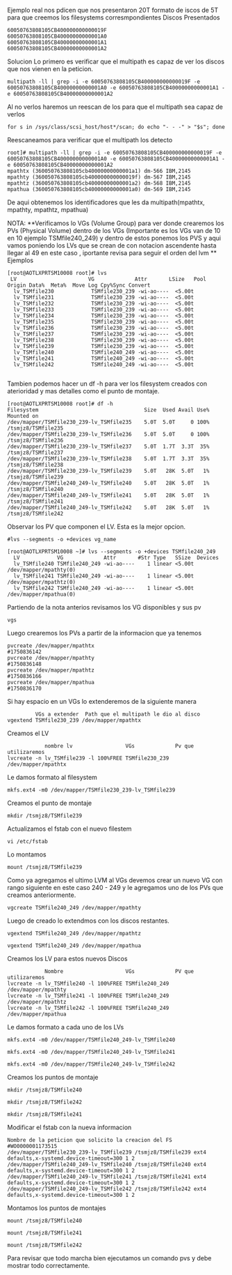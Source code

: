 Ejemplo real nos pdicen que nos presentaron 20T formato de iscos de 5T para que creemos los filesystems corresmpondientes
Discos Presentados
```
60050763808105CB400000000000019F 
60050763808105CB40000000000001A0 
60050763808105CB40000000000001A1 
60050763808105CB40000000000001A2
```

Solucion 
Lo primero es verificar que el multipath es capaz de ver los discos que nos vienen en la peticion.

```
multipath -ll | grep -i -e 60050763808105CB400000000000019F -e 60050763808105CB40000000000001A0 -e 60050763808105CB40000000000001A1 -e 60050763808105CB40000000000001A2
```

Al no verlos haremos un reescan de los para que el multipath sea capaz de verlos

```
for s in /sys/class/scsi_host/host*/scan; do echo "- - -" > "$s"; done
```

Reescaneamos para verificar que el multipath los detecto

```
root]# multipath -ll | grep -i -e 60050763808105CB400000000000019F -e 60050763808105CB40000000000001A0 -e 60050763808105CB40000000000001A1 -e 60050763808105CB40000000000001A2
mpathtx (360050763808105cb40000000000001a1) dm-566 IBM,2145
mpathty (360050763808105cb400000000000019f) dm-567 IBM,2145
mpathtz (360050763808105cb40000000000001a2) dm-568 IBM,2145
mpathua (360050763808105cb40000000000001a0) dm-569 IBM,2145
```

De aqui obtenemos los identificadores que les da multipath(mpathtx, mpathty, mpathtz, mpathua)

NOTA: 
**Verificamos lo VGs (Volume Group) para ver donde crearemos los PVs (Physical Volume) dentro de los VGs (Importante es los VGs van de 10 en 10 ejemplo TSMfile240_249) y dentro de estos ponemos los PVS  y aqui vamos poniendo los LVs que se crean de con notacion ascendente hasta llegar al 49 en este caso , iportante revisa para seguir el orden del lvm **
Ejemplos

```
[root@AOTLXPRTSM10008 root]# lvs
 LV                       VG             Attr       LSize   Pool Origin Data%  Meta%  Move Log Cpy%Sync Convert
  lv_TSMfile230            TSMfile230_239 -wi-ao----  <5.00t
  lv_TSMfile231            TSMfile230_239 -wi-ao----  <5.00t
  lv_TSMfile232            TSMfile230_239 -wi-ao----  <5.00t
  lv_TSMfile233            TSMfile230_239 -wi-ao----  <5.00t
  lv_TSMfile234            TSMfile230_239 -wi-ao----  <5.00t
  lv_TSMfile235            TSMfile230_239 -wi-ao----  <5.00t
  lv_TSMfile236            TSMfile230_239 -wi-ao----  <5.00t
  lv_TSMfile237            TSMfile230_239 -wi-ao----  <5.00t
  lv_TSMfile238            TSMfile230_239 -wi-ao----  <5.00t
  lv_TSMfile239            TSMfile230_239 -wi-ao----  <5.00t
  lv_TSMfile240            TSMfile240_249 -wi-ao----  <5.00t
  lv_TSMfile241            TSMfile240_249 -wi-ao----  <5.00t
  lv_TSMfile242            TSMfile240_249 -wi-ao----  <5.00t
  
```

Tambien podemos hacer un df -h para ver los filesystem creados con aterioridad y mas detalles como el punto de montaje.

```
[root@AOTLXPRTSM10008 root]# df -h
Filesystem                                  Size  Used Avail Use% Mounted on
/dev/mapper/TSMfile230_239-lv_TSMfile235    5.0T  5.0T     0 100% /tsmjz8/TSMfile235
/dev/mapper/TSMfile230_239-lv_TSMfile236    5.0T  5.0T     0 100% /tsmjz8/TSMfile236
/dev/mapper/TSMfile230_239-lv_TSMfile237    5.0T  1.7T  3.3T  35% /tsmjz8/TSMfile237
/dev/mapper/TSMfile230_239-lv_TSMfile238    5.0T  1.7T  3.3T  35% /tsmjz8/TSMfile238
/dev/mapper/TSMfile230_239-lv_TSMfile239    5.0T   28K  5.0T   1% /tsmjz8/TSMfile239
/dev/mapper/TSMfile240_249-lv_TSMfile240    5.0T   28K  5.0T   1% /tsmjz8/TSMfile240
/dev/mapper/TSMfile240_249-lv_TSMfile241    5.0T   28K  5.0T   1% /tsmjz8/TSMfile241
/dev/mapper/TSMfile240_249-lv_TSMfile242    5.0T   28K  5.0T   1% /tsmjz8/TSMfile242
```

Observar los PV que componen el LV.  Esta es la mejor opcion.
```
#lvs --segments -o +devices vg_name

[root@AOTLXPRTSM10008 ~]# lvs --segments -o +devices TSMfile240_249
  LV            VG             Attr       #Str Type   SSize  Devices
  lv_TSMfile240 TSMfile240_249 -wi-ao----    1 linear <5.00t /dev/mapper/mpathty(0)
  lv_TSMfile241 TSMfile240_249 -wi-ao----    1 linear <5.00t /dev/mapper/mpathtz(0)
  lv_TSMfile242 TSMfile240_249 -wi-ao----    1 linear <5.00t /dev/mapper/mpathua(0)
```

Partiendo de la nota anterios revisamos los VG disponibles y sus pv
```
vgs
```

Luego crearemos los PVs a partir de la informacion que ya tenemos
```
pvcreate /dev/mapper/mpathtx
#1750836142
pvcreate /dev/mapper/mpathty
#1750836148
pvcreate /dev/mapper/mpathtz
#1750836166
pvcreate /dev/mapper/mpathua
#1750836170
```

Si hay espacio en un VGs lo extenderemos de la siguiente manera
```
		 VGs a extender  Path que el multipath le dio al disco 
vgextend TSMfile230_239 /dev/mapper/mpathtx
```

Creamos el LV
```
			nombre lv                 VGs             Pv que utilizaremos
lvcreate -n lv_TSMfile239 -l 100%FREE TSMfile230_239 /dev/mapper/mpathtx
```

Le damos formato al filesystem
```
mkfs.ext4 -m0 /dev/mapper/TSMfile230_239-lv_TSMfile239
```

Creamos el punto de montaje
```
mkdir /tsmjz8/TSMfile239
```

Actualizamos el fstab con el nuevo filestem
```
vi /etc/fstab
```

Lo montamos 
```
mount /tsmjz8/TSMfile239
```

Como ya agregamos el ultimo LVM al VGs devemos crear un nuevo VG con rango siguiente en este caso 240 - 249 y le agregamos uno de los PVs que creamos anteriormente.

```
vgcreate TSMfile240_249 /dev/mapper/mpathty
```

Luego de creado lo extendmos con los discos restantes.
```
vgextend TSMfile240_249 /dev/mapper/mpathtz

vgextend TSMfile240_249 /dev/mapper/mpathua
```

Creamos los LV para estos nuevos Discos
```
			Nombre                    VGs             PV que utilizaremos
lvcreate -n lv_TSMfile240 -l 100%FREE TSMfile240_249 /dev/mapper/mpathty
lvcreate -n lv_TSMfile241 -l 100%FREE TSMfile240_249 /dev/mapper/mpathtz
lvcreate -n lv_TSMfile242 -l 100%FREE TSMfile240_249 /dev/mapper/mpathua
```

Le damos formato a cada uno de los LVs
```
mkfs.ext4 -m0 /dev/mapper/TSMfile240_249-lv_TSMfile240

mkfs.ext4 -m0 /dev/mapper/TSMfile240_249-lv_TSMfile241

mkfs.ext4 -m0 /dev/mapper/TSMfile240_249-lv_TSMfile242
```

Creamos los puntos de montaje
```
mkdir /tsmjz8/TSMfile240

mkdir /tsmjz8/TSMfile242

mkdir /tsmjz8/TSMfile241
```

Modificar el fstab con la nueva informacion
```
Nombre de la peticion que solicito la creacion del FS
#WO0000001173515   
/dev/mapper/TSMfile230_239-lv_TSMfile239 /tsmjz8/TSMfile239 ext4 defaults,x-systemd.device-timeout=300 1 2
/dev/mapper/TSMfile240_249-lv_TSMfile240 /tsmjz8/TSMfile240 ext4 defaults,x-systemd.device-timeout=300 1 2
/dev/mapper/TSMfile240_249-lv_TSMfile241 /tsmjz8/TSMfile241 ext4 defaults,x-systemd.device-timeout=300 1 2
/dev/mapper/TSMfile240_249-lv_TSMfile242 /tsmjz8/TSMfile242 ext4 defaults,x-systemd.device-timeout=300 1 2
```

Montamos los puntos de montajes
```
mount /tsmjz8/TSMfile240

mount /tsmjz8/TSMfile241

mount /tsmjz8/TSMfile242
```

Para revisar que todo marcha bien ejecutamos un comando pvs y debe mostrar todo correctamente.